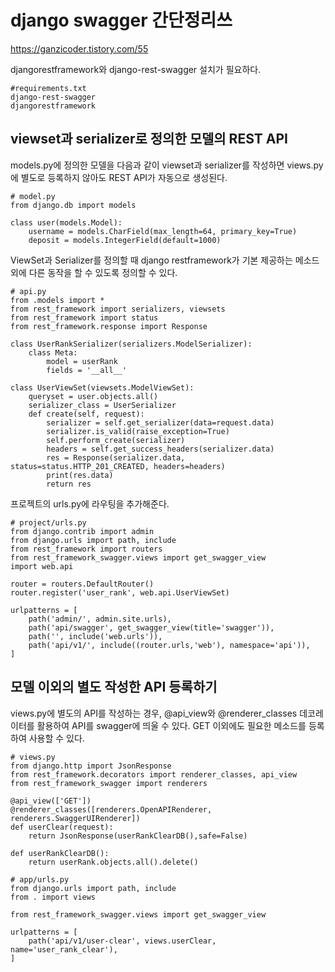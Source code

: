 # django swagger 간단정리쓰
https://ganzicoder.tistory.com/55

djangorestframework와 django-rest-swagger 설치가 필요하다.
```
#requirements.txt
django-rest-swagger
djangorestframework
```

## viewset과 serializer로 정의한 모델의 REST API
models.py에 정의한 모델을 다음과 같이 viewset과 serializer를 작성하면 views.py에 별도로 등록하지 않아도 REST API가 자동으로 생성된다.

```
# model.py
from django.db import models

class user(models.Model):
    username = models.CharField(max_length=64, primary_key=True)
    deposit = models.IntegerField(default=1000)
```

ViewSet과 Serializer를 정의할 때 django restframework가 기본 제공하는 메소드 외에 다른 동작을 할 수 있도록 정의할 수 있다.

```
# api.py
from .models import *
from rest_framework import serializers, viewsets
from rest_framework import status
from rest_framework.response import Response

class UserRankSerializer(serializers.ModelSerializer):
    class Meta:
        model = userRank
        fields = '__all__'

class UserViewSet(viewsets.ModelViewSet):
    queryset = user.objects.all()
    serializer_class = UserSerializer
    def create(self, request):
        serializer = self.get_serializer(data=request.data)
        serializer.is_valid(raise_exception=True)
        self.perform_create(serializer)
        headers = self.get_success_headers(serializer.data)
        res = Response(serializer.data, status=status.HTTP_201_CREATED, headers=headers)
        print(res.data)
        return res
```

프로젝트의 urls.py에 라우팅을 추가해준다.

```
# project/urls.py
from django.contrib import admin
from django.urls import path, include
from rest_framework import routers
from rest_framework_swagger.views import get_swagger_view
import web.api

router = routers.DefaultRouter()
router.register('user_rank', web.api.UserViewSet)

urlpatterns = [
    path('admin/', admin.site.urls),
    path('api/swagger', get_swagger_view(title='swagger')),
    path('', include('web.urls')),
    path('api/v1/', include((router.urls,'web'), namespace='api')),
]
```

## 모델 이외의 별도 작성한 API 등록하기
views.py에 별도의 API를 작성하는 경우, @api_view와 @renderer_classes 데코레이터를 활용하여 API를 swagger에 띄울 수 있다. GET 이외에도 필요한 메소드를 등록하여 사용할 수 있다.

```
# views.py
from django.http import JsonResponse
from rest_framework.decorators import renderer_classes, api_view
from rest_framework_swagger import renderers

@api_view(['GET'])
@renderer_classes([renderers.OpenAPIRenderer, renderers.SwaggerUIRenderer])
def userClear(request):
    return JsonResponse(userRankClearDB(),safe=False)

def userRankClearDB():
    return userRank.objects.all().delete()
```

```
# app/urls.py
from django.urls import path, include
from . import views

from rest_framework_swagger.views import get_swagger_view

urlpatterns = [
    path('api/v1/user-clear', views.userClear, name='user_rank_clear'),
]
```